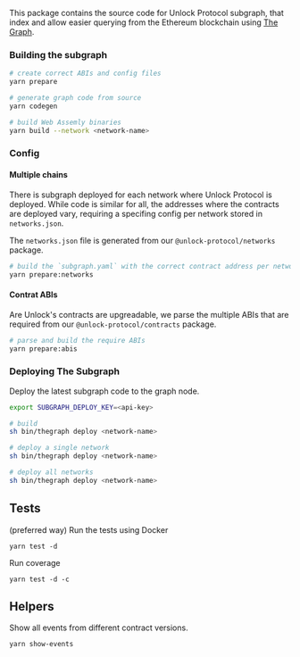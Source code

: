 This package contains the source code for Unlock Protocol subgraph, that
index and allow easier querying from the Ethereum blockchain using [The Graph](https://thegraph.com).

### Building the subgraph

```sh
# create correct ABIs and config files
yarn prepare

# generate graph code from source
yarn codegen

# build Web Assemly binaries
yarn build --network <network-name>
```

### Config

#### Multiple chains

There is subgraph deployed for each network where Unlock Protocol is deployed. While code is similar for all, the addresses where the contracts are deployed vary, requiring a specifing config per network stored in `networks.json`.

The `networks.json` file is generated from our `@unlock-protocol/networks` package.

```sh
# build the `subgraph.yaml` with the correct contract address per network
yarn prepare:networks
```

#### Contrat ABIs

Are Unlock's contracts are upgreadable, we parse the multiple ABIs that are required from our `@unlock-protocol/contracts` package.


```sh
# parse and build the require ABIs
yarn prepare:abis
```

### Deploying The Subgraph

Deploy the latest subgraph code to the graph node.

```sh
export SUBGRAPH_DEPLOY_KEY=<api-key>

# build 
sh bin/thegraph deploy <network-name>

# deploy a single network
sh bin/thegraph deploy <network-name>

# deploy all networks
sh bin/thegraph deploy <network-name>
``` 

## Tests

(preferred way) Run the tests using Docker 

```
yarn test -d 
```

Run coverage 

```
yarn test -d -c
```

## Helpers

Show all events from different contract versions.

```sh
yarn show-events
```
